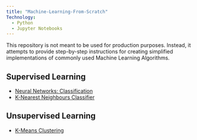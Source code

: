 ```yaml
---
title: "Machine-Learning-From-Scratch"
Technology:
  - Python
  - Jupyter Notebooks
---
```


<p>This repository is not meant to be used for production purposes. Instead, it attempts to provide step-by-step
    instructions for creating simplified implementations of commonly used Machine Learning Algorithms. </p>


## Supervised Learning  


<ul>
    <li>
        <a href="https://www.orhanyavuz.com/projects/Machine-Learning-From-Scratch/NeuralNetwork/">Neural Networks:
            Classification</a>
    </li>
    <li>
        <a href="https://www.orhanyavuz.com/projects/Machine-Learning-From-Scratch/KNearestNeighbours">K-Nearest Neighbours
            Classifier</a>
    </li>
</ul>

## Unsupervised Learning  


<ul>
    <li>
        <a href="https://www.orhanyavuz.com/projects/Machine-Learning-From-Scratch/KMeansClustering">K-Means
            Clustering</a>
    </li>
</ul>
